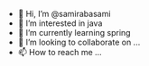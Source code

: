 - 👋 Hi, I’m @samirabasami
- 👀 I’m interested in java
- 🌱 I’m currently learning spring
- 💞️ I’m looking to collaborate on ...
- 📫 How to reach me ...

<!---
samirabasami/samirabasami is a ✨ special ✨ repository because its `README.md` (this file) appears on your GitHub profile.
You can click the Preview link to take a look at your changes.
--->
